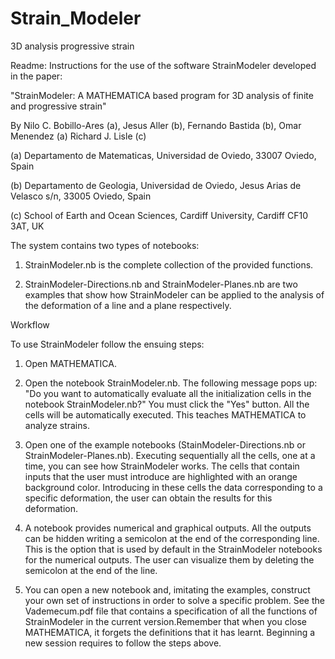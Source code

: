 # Strain_Modeler

3D analysis progressive strain

Readme: Instructions for the use of the software StrainModeler developed in the paper:

"StrainModeler: A MATHEMATICA based program for 3D analysis of finite and progressive strain"

By Nilo C. Bobillo-Ares (a), Jesus Aller (b), Fernando Bastida (b), Omar Menendez (a)
Richard J. Lisle (c)

(a) Departamento de Matematicas, Universidad de Oviedo, 33007 Oviedo, Spain

(b) Departamento de Geologia, Universidad de Oviedo, Jesus Arias de Velasco s/n, 33005 Oviedo, Spain

(c) School of Earth and Ocean Sciences, Cardiff University, Cardiff CF10 3AT, UK

The system contains two types of notebooks: 

1. StrainModeler.nb is the complete collection of the provided functions.

2. StrainModeler-Directions.nb and StrainModeler-Planes.nb are two examples that show how StrainModeler can be applied to the analysis of the deformation of a line and a plane respectively.

Workflow

To use StrainModeler follow the ensuing steps:

1. Open MATHEMATICA.

2. Open the notebook StrainModeler.nb. The following message pops up:
"Do you want to automatically evaluate all the initialization cells in the notebook StrainModeler.nb?"
You must click the "Yes" button. All the cells will be automatically executed. This teaches MATHEMATICA to analyze strains.

3. Open one of the example notebooks (StainModeler-Directions.nb or StrainModeler-Planes.nb). Executing sequentially all the cells, one at a time, you can see how StrainModeler works. The cells that contain inputs that the user must introduce are highlighted with an orange background color. Introducing in these cells the data corresponding to a specific deformation, the user can obtain the results for this deformation. 

4. A notebook provides numerical and graphical outputs. All the outputs can be hidden writing a semicolon at the end of the corresponding line. This is the option that is used by default in the StrainModeler notebooks for the numerical outputs. The user can visualize them by deleting the semicolon at the end of the line.  

5. You can open a new notebook and, imitating the examples, construct your own set of instructions in order to solve a specific problem. See the Vademecum.pdf file that contains a specification of all the functions of StrainModeler in the current version.Remember that when you close MATHEMATICA, it forgets the definitions that it has learnt. Beginning a new session requires to follow the steps above.


